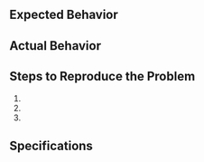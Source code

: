 ## Expected Behavior


## Actual Behavior


## Steps to Reproduce the Problem

  1.
  2.
  3.

## Specifications

